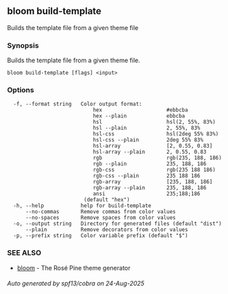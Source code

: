 ## bloom build-template

Builds the template file from a given theme file

### Synopsis

Builds the template file from a given theme file.

```
bloom build-template [flags] <input>
```

### Options

```
  -f, --format string   Color output format:
                            hex                     #ebbcba
                            hex --plain             ebbcba
                            hsl                     hsl(2, 55%, 83%)
                            hsl --plain             2, 55%, 83%
                            hsl-css                 hsl(2deg 55% 83%)
                            hsl-css --plain         2deg 55% 83%
                            hsl-array               [2, 0.55, 0.83]
                            hsl-array --plain       2, 0.55, 0.83
                            rgb                     rgb(235, 188, 186)
                            rgb --plain             235, 188, 186
                            rgb-css                 rgb(235 188 186)
                            rgb-css --plain         235 188 186
                            rgb-array               [235, 188, 186]
                            rgb-array --plain       235, 188, 186
                            ansi                    235;188;186
                         (default "hex")
  -h, --help            help for build-template
      --no-commas       Remove commas from color values
      --no-spaces       Remove spaces from color values
  -o, --output string   Directory for generated files (default "dist")
      --plain           Remove decorators from color values
  -p, --prefix string   Color variable prefix (default "$")
```

### SEE ALSO

* [bloom](bloom.md)	 - The Rosé Pine theme generator

###### Auto generated by spf13/cobra on 24-Aug-2025
